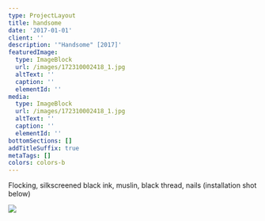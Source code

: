```yaml
---
type: ProjectLayout
title: handsome
date: '2017-01-01'
client: ''
description: '"Handsome" [2017]'
featuredImage:
  type: ImageBlock
  url: /images/172310002418_1.jpg
  altText: ''
  caption: ''
  elementId: ''
media:
  type: ImageBlock
  url: /images/172310002418_1.jpg
  altText: ''
  caption: ''
  elementId: ''
bottomSections: []
addTitleSuffix: true
metaTags: []
colors: colors-b
---
```

Flocking, silkscreened black ink, muslin, black thread, nails (installation shot below)

![](/images/172310002418_0.jpg)
